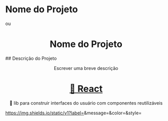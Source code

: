 # Nome do Projeto 
ou
<h1 align="center">Nome do Projeto</h1>
## Descrição do Projeto
<p align="center">Escrever uma breve descrição</p>

<h1 align="center">
    <a href="https://pt-br.reactjs.org/">🔗 React</a>
</h1>
<p align="center">🚀 lib para construir interfaces do usuário com componentes reutilizáveis</p>

https://img.shields.io/static/v1?label=<LABEL>&message=<MESSAGE>&color=<COLOR>&style=<STYLE>&logo=<LOGO>


🛠 Tecnologias
As seguintes ferramentas foram usadas na construção do projeto:

HtML
  CSS
  Javascript
  Git

  
✅ Contribuição
Status: Opcional
